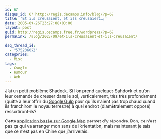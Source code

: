 ```yaml
---
id: 67
disqus_id: 67 http://regis.decamps.info/blog/?p=67
title: 'Et ils creusaient, et ils creusaient…;'
date: 2005-09-26T23:27:08+00:00
layout: post
guid: http://regis.decamps.free.fr/wordpress/?p=67
permalink: /blog/2005/09/et-ils-creusaient-et-ils-creusaient/

dsq_thread_id:
  - "575236052"
categories:
  - Misc
tags:
  - Google
  - Humour
  - Web
---
```

J’ai un petit problème Shadock. Si l’on prend quelques Sahdock et qu’on leur demande de creuser dans le sol, verticalement, très très profondément (quitte à leur offrir du [Google Gulp](http://www.google.com/googlegulp/) pour qu’ils n’aient pas trop chaud quand ils franchiront le noyau terrestre) à quel endroit (diamètralement opposé) ressortiront-ils?

Cette [application basée sur Google Map](http://grad.icmc.usp.br/~cipriani/bighole.php?lang=en) permet d’y répondre. Bon, ce n’est pas ça qui va arranger mon sens de l’orientation, mais maintenant je sais que ce n’est pas en Chine que j’arriverais.
